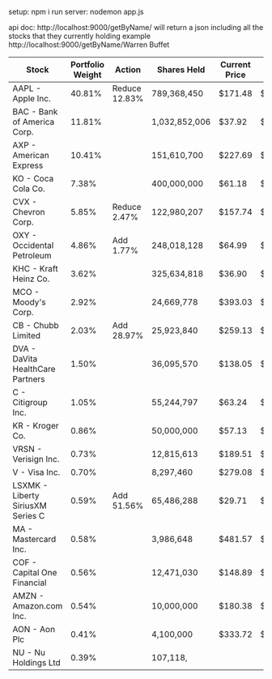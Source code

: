setup:
npm i
run server:
nodemon app.js

api doc:
http://localhost:9000/getByName/
will return a json including all the stocks that they currently holding
example
http://localhost:9000/getByName/Warren Buffet 

| Stock                | Portfolio Weight | Action          | Shares Held    | Current Price | Market Value        |  | Average Cost   | % of Portfolio | Low Price       | High Price      |
|----------------------|------------------|-----------------|----------------|---------------|---------------------|----|----------------|----------------|-----------------|-----------------|
| AAPL - Apple Inc.    | 40.81%           | Reduce 12.83%   | 789,368,450    | $171.48       | $135,360,902,000    |  | $196.89        | 14.82%         | $163.63         | $198.57         |
| BAC - Bank of America Corp. | 11.81%     |                 | 1,032,852,006  | $37.92        | $39,165,748,000     |  | $39.79         | 4.93%          | $24.44          | $39.96          |
| AXP - American Express | 10.41%         |                 | 151,610,700    | $227.69       | $34,520,240,000     |  | $232.68        | 2.19%          | $140.02         | $244.41         |
| KO - Coca Cola Co.   | 7.38%            |                 | 400,000,000    | $61.18        | $24,472,000,000     |  | $63.94         | 4.51%          | $50.74          | $64.36          |
| CVX - Chevron Corp.  | 5.85%            | Reduce 2.47%    | 122,980,207    | $157.74       | $19,398,898,000     |  | $156.12        | -1.03%         | $136.73         | $166.40         |
| OXY - Occidental Petroleum | 4.86%       | Add 1.77%       | 248,018,128    | $64.99        | $16,118,698,000     |  | $59.49         | -8.46%         | $54.92          | $71.19          |
| KHC - Kraft Heinz Co. | 3.62%           |                 | 325,634,818    | $36.90        | $12,015,925,000     |  | $34.39         | -6.80%         | $28.64          | $38.07          |
| MCO - Moody's Corp.  | 2.92%            |                 | 24,669,778     | $393.03       | $9,695,962,000      |  | $403.73        | 2.72%          | $296.94         | $417.75         |
| CB - Chubb Limited   | 2.03%            | Add 28.97%      | 25,923,840     | $259.13       | $6,717,645,000      |  | $267.14        | 3.09%          | $181.66         | $275.41         |
| DVA - DaVita HealthCare Partners | 1.50% |             | 36,095,570     | $138.05       | $4,982,993,000      |  | $143.10        | 3.66%          | $71.51          | $147.93         |
| C - Citigroup Inc.   | 1.05%            |                 | 55,244,797     | $63.24        | $3,493,681,000      |  | $61.77         | -2.32%         | $37.00          | $64.98          |
| KR - Kroger Co.      | 0.86%            |                 | 50,000,000     | $57.13        | $2,856,500,000      |  | $51.95         | -9.07%         | $41.61          | $58.03          |
| VRSN - Verisign Inc. | 0.73%            |                 | 12,815,613     | $189.51       | $2,428,687,000      |  | $180.43        | -4.79%         | $167.05         | $226.80         |
| V - Visa Inc.        | 0.70%            |                 | 8,297,460      | $279.08       | $2,315,655,000      |  | $278.62        | -0.16%         | $219.67         | $290.42         |
| LSXMK - Liberty SiriusXM Series C | 0.59% | Add 51.56% | 65,486,288 | $29.71      | $1,945,597,000      |  | $20.91         | -29.62%        | $20.62          | $31.67          |
| MA - Mastercard Inc. | 0.58%           |                 | 3,986,648      | $481.57       | $1,919,850,000      |  | $449.79        | -6.60%         | $358.71         | $489.32         |
| COF - Capital One Financial | 0.56%    |                 | 12,471,030     | $148.89       | $1,856,811,000      |  | $139.81        | -6.10%         | $86.97          | $149.30         |
| AMZN - Amazon.com Inc. | 0.54%          |                 | 10,000,000     | $180.38       | $1,803,800,000      |  | $184.27        | 2.16%          | $118.35         | $191.70         |
| AON - Aon Plc        | 0.41%            |                 | 4,100,000      | $333.72       | $1,368,252,000      |  | $283.16        | -15.15%        | $267.42         | $344.47         |
| NU - Nu Holdings Ltd | 0.39%            |                 | 107,118,

